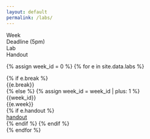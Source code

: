 ```yaml
---
layout: default
permalink: /labs/
---
```


<div class="week hrow">
    <div class="week_id">Week</div>
    <div class="date">Deadline (5pm)</div>
	<div class="topic">Lab</div>
    <div class="notes">Handout</div>
</div>

{% assign week_id = 0 %}
{% for e in site.data.labs %}
<div class="week {% cycle "odd", "even" %}">
    {% if e.break %}
    <div class="week_id"></div>
    <div class="date"></div>
	<div class="topic">{{e.break}}</div>
    {% else %}
    {% assign week_id = week_id | plus: 1 %}
    <div class="week_id">{{week_id}}</div>
    <div class="date"></div>
	<div class="topic">{{e.week}}</div>
    {% if e.handout %}
    <div class="notes"><a href="{{e.handout}}">handout</a></div>
    {% endif %}
    {% endif %}
</div>
{% endfor %}

<script type="text/javascript">
   make_schedule({{site.data.settings.first}},7,0);
</script>
   

